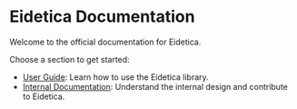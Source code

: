 # Eidetica Documentation

Welcome to the official documentation for Eidetica.

Choose a section to get started:

- [User Guide](user_guide/index.md): Learn how to use the Eidetica library.
- [Internal Documentation](internal/index.md): Understand the internal design and contribute to Eidetica.

